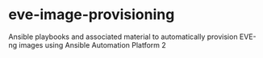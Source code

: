 # eve-image-provisioning
Ansible playbooks and associated material to automatically provision EVE-ng images using Ansible Automation Platform 2
